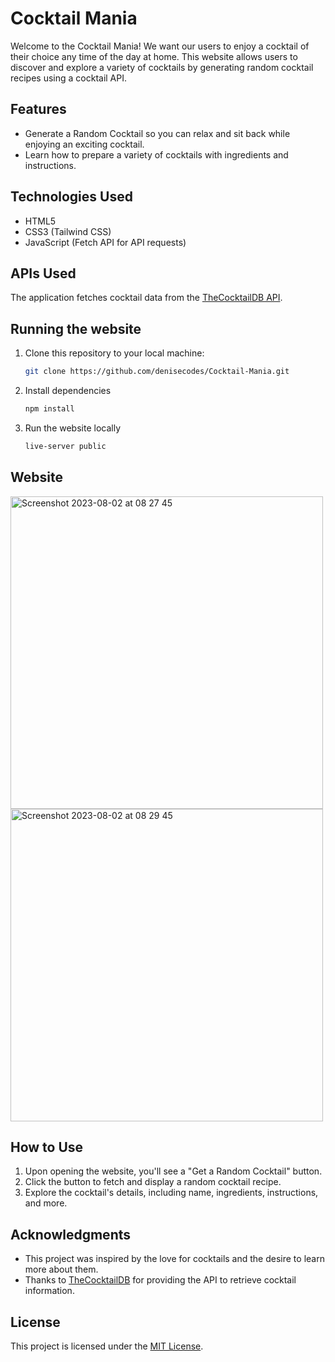 # Cocktail Mania

Welcome to the Cocktail Mania! We want our users to enjoy a cocktail of their choice any time of the day at home. This website allows users to discover and explore a variety of cocktails by generating random cocktail recipes using a cocktail API.

## Features

- Generate a Random Cocktail so you can relax and sit back while enjoying an exciting cocktail.
- Learn how to prepare a variety of cocktails with ingredients and instructions.

## Technologies Used

- HTML5
- CSS3 (Tailwind CSS)
- JavaScript (Fetch API for API requests)

## APIs Used

The application fetches cocktail data from the [TheCocktailDB API](https://www.thecocktaildb.com/).

<!-- ## Live Demo

Check out the live demo of the Cocktail Mania website [here](https://your-demo-link.com). -->

## Running the website

1. Clone this repository to your local machine:

   ```bash
   git clone https://github.com/denisecodes/Cocktail-Mania.git
   ```

2. Install dependencies

   ```bash
   npm install
   ```

3. Run the website locally

   ```bash
   live-server public
   ```

## Website

<img width="500" alt="Screenshot 2023-08-02 at 08 27 45" src="https://github.com/denisecodes/Cocktail-Mania/assets/119052310/6414222d-635b-4872-af82-b8be973eed5c">

<img width="500" alt="Screenshot 2023-08-02 at 08 29 45" src="https://github.com/denisecodes/Cocktail-Mania/assets/119052310/9a91955d-79db-4f7a-afcf-72b06c0160ac">

## How to Use

1. Upon opening the website, you'll see a "Get a Random Cocktail" button.
2. Click the button to fetch and display a random cocktail recipe.
3. Explore the cocktail's details, including name, ingredients, instructions, and more.


## Acknowledgments

- This project was inspired by the love for cocktails and the desire to learn more about them.
- Thanks to [TheCocktailDB](https://www.thecocktaildb.com/) for providing the API to retrieve cocktail information.

## License

This project is licensed under the [MIT License](LICENSE).


<!-- npm install
npx tailwindcss -i src/styles.css -o public/styles.css --watch
live-server public -->
